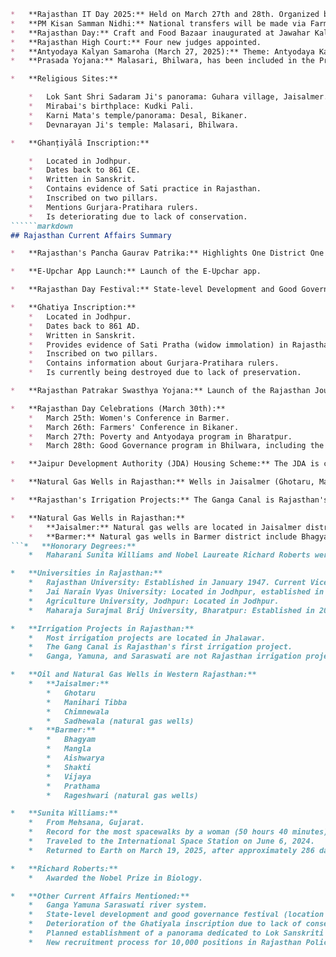 ```markdown
*   **Rajasthan IT Day 2025:** Held on March 27th and 28th. Organized by the Department of Information Technology and Communication.
*   **PM Kisan Samman Nidhi:** National transfers will be made via Farmer ID.
*   **Rajasthan Day:** Craft and Food Bazaar inaugurated at Jawahar Kala Kendra, Jaipur.
*   **Rajasthan High Court:** Four new judges appointed.
*   **Antyodaya Kalyan Samaroha (March 27, 2025):** Theme: Antyodaya Kalyan Khushhaal Rajasthan (Antyodaya Welfare and Prosperous Rajasthan).
*   **Prasada Yojana:** Malasari, Bhilwara, has been included in the Prasada Yojana by the central government to facilitate its development.

*   **Religious Sites:**

    *   Lok Sant Shri Sadaram Ji's panorama: Guhara village, Jaisalmer.
    *   Mirabai's birthplace: Kudki Pali.
    *   Karni Mata's temple/panorama: Desal, Bikaner.
    *   Devnarayan Ji's temple: Malasari, Bhilwara.

*   **Ghanțiyālā Inscription:**

    *   Located in Jodhpur.
    *   Dates back to 861 CE.
    *   Written in Sanskrit.
    *   Contains evidence of Sati practice in Rajasthan.
    *   Inscribed on two pillars.
    *   Mentions Gurjara-Pratihara rulers.
    *   Is deteriorating due to lack of conservation.
``````markdown
## Rajasthan Current Affairs Summary

*   **Rajasthan's Pancha Gaurav Patrika:** Highlights One District One Product initiatives across agriculture and industry, along with One District One Sport and One District One Species programs. Details specific sport, tree, and tourism focus for each district.

*   **E-Upchar App Launch:** Launch of the E-Upchar app.

*   **Rajasthan Day Festival:** State-level Development and Good Governance Festival celebrated at the Chittorkot Dham Stadium in Bhilwara. Also at Trikut Dham Stadium, Bhilwara.

*   **Ghatiya Inscription:**
    *   Located in Jodhpur.
    *   Dates back to 861 AD.
    *   Written in Sanskrit.
    *   Provides evidence of Sati Pratha (widow immolation) in Rajasthan.
    *   Inscribed on two pillars.
    *   Contains information about Gurjara-Pratihara rulers.
    *   Is currently being destroyed due to lack of preservation.

*   **Rajasthan Patrakar Swasthya Yojana:** Launch of the Rajasthan Journalist Health Scheme, initially announced in the 2024 budget, providing insurance coverage for registered journalists. Announced in 2022-23 budget.

*   **Rajasthan Day Celebrations (March 30th):**
    *   March 25th: Women's Conference in Barmer.
    *   March 26th: Farmers' Conference in Bikaner.
    *   March 27th: Poverty and Antyodaya program in Bharatpur.
    *   March 28th: Good Governance program in Bhilwara, including the launch of the Rajasthan Patrakar Swasthya Yojana (Rajasthan Journalist Health Scheme), initially announced in the 2022-23 budget. The scheme provides insurance for registered journalists.

*   **Jaipur Development Authority (JDA) Housing Scheme:** The JDA is constructing three residential colonies in Jaipur named Ganga, Yamuna, and Saraswati.

*   **Natural Gas Wells in Rajasthan:** Wells in Jaisalmer (Ghotaru, Manihar, Tibba, Chimnewala, Sadewala) and Barmer are natural gas wells.

*   **Rajasthan's Irrigation Projects:** The Ganga Canal is Rajasthan's first irrigation project. Jhalawar district has the most irrigation projects in Rajasthan.

*   **Natural Gas Wells in Rajasthan:**
    *   **Jaisalmer:** Natural gas wells are located in Jaisalmer district, including Ghotaru, Manihar Tibba, Chimnewala, and Sadhewala.
    *   **Barmer:** Natural gas wells in Barmer district include Bhagyam, Mangala, Aishwarya, Shakti, Vijaya, Prathama, and Rageshwari.
```*   **Honorary Degrees:**
    *   Maharani Sunita Williams and Nobel Laureate Richard Roberts were awarded honorary degrees by Maharaja Surajmal Brij University, Bharatpur (established in 2012).

*   **Universities in Rajasthan:**
    *   Rajasthan University: Established in January 1947. Current Vice-Chancellor: Alpana Kateja (first female permanent VC).
    *   Jai Narain Vyas University: Located in Jodhpur, established in 1962.
    *   Agriculture University, Jodhpur: Located in Jodhpur.
    *   Maharaja Surajmal Brij University, Bharatpur: Established in 2012.

*   **Irrigation Projects in Rajasthan:**
    *   Most irrigation projects are located in Jhalawar.
    *   The Gang Canal is Rajasthan's first irrigation project.
    *   Ganga, Yamuna, and Saraswati are not Rajasthan irrigation projects.

*   **Oil and Natural Gas Wells in Western Rajasthan:**
    *   **Jaisalmer:**
        *   Ghotaru
        *   Manihari Tibba
        *   Chimnewala
        *   Sadhewala (natural gas wells)
    *   **Barmer:**
        *   Bhagyam
        *   Mangla
        *   Aishwarya
        *   Shakti
        *   Vijaya
        *   Prathama
        *   Rageshwari (natural gas wells)

*   **Sunita Williams:**
    *   From Mehsana, Gujarat.
    *   Record for the most spacewalks by a woman (50 hours 40 minutes).
    *   Traveled to the International Space Station on June 6, 2024.
    *   Returned to Earth on March 19, 2025, after approximately 286 days.

*   **Richard Roberts:**
    *   Awarded the Nobel Prize in Biology.

*   **Other Current Affairs Mentioned:**
    *   Ganga Yamuna Saraswati river system.
    *   State-level development and good governance festival (location unspecified).
    *   Deterioration of the Ghatiyala inscription due to lack of conservation (location unspecified).
    *   Planned establishment of a panorama dedicated to Lok Sanskriti Sadaram Maharaj (location unspecified).
    *   New recruitment process for 10,000 positions in Rajasthan Police is expected to begin after March 31, 2025.
